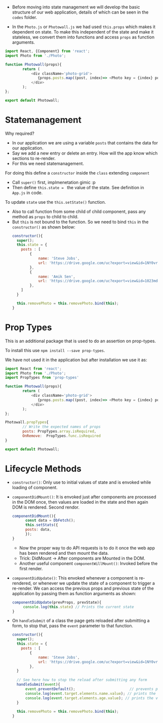 - Before moving into state management we will develop the basic structure of our web application, details of which can be seen in the `codes` folder. 


- In the `Photo.js` or `Photowall.js` we had used `this.props` which makes it dependent on state. To make this independent of the state and make it stateless, we convert them into functions and access `props` as function arguments.

```js
import React, {Component} from 'react';
import Photo from './Photo';

function Photowall(props){
        return (
            <div className='photo-grid'>
               {props.posts.map((post, index)=> <Photo key = {index} post = {post}/>)}
            </div>
        );
};

export default Photowall;
```

# Statemanagement

Why required? 
- In our application we are using a variable `posts` that contains the data for our application.
- Say we add a new entry or delete an entry. How will the app know which sections to re-render.
- For this we need statemanagement. 

For doing this define a `constructor` inside the `class` extending `component` 
- Call `super()` first, implmenetation gimic :p 
- Then define `this.state = ` the value of the state. See definition in `App.js` in code. 

To update `state` use the `this.setState()` function.

- Also to call function from some child of child component, pass any method as `props` to child to child.
- But `this` is not bound to the function. So we need to bind `this` in the `constructor()` as shown below: 
  ```js
  constructor(){
    super();
    this.state = {
      posts : [
          {
              name: 'Steve Jobs', 
              url: 'https://drive.google.com/uc?export=view&id=1NY0vrn7GzlYHlKk7Rynlz21ee1Q_zGYc'
          },
          {
              name: 'Amik Sen',
              url: 'https://drive.google.com/uc?export=view&id=1023md3ZN9dy--aeSgTKXWTsHFp2u8Dgz'
          },
      ]
    }

    this.removePhoto = this.removePhoto.bind(this);
  }
  ```
  
# Prop Types

This is an additional package that is used to do an assertion on prop-types.

To install this use `npm install --save prop-types`.

We have not used it in the application but after installation we use it as:

```js
import React from 'react';
import Photo from './Photo';
import PropTypes from 'prop-types'

function Photowall(props){
        return (
            <div className='photo-grid'>
               {props.posts.map((post, index)=> <Photo key = {index} post = {post} onRemove={props.onRemove}/>)}
            </div>
        );
};

Photowall.propTypes{
        // Write the expected names of props
        posts: PropTypes.array.isRequired,
        OnRemove:  PropTypes.func.isRequired
}

export default Photowall;
```

# Lifecycle Methods

- `constructor()`: Only use to initial values of state and is envoked while loading of component. 

- `componentDidMount()`: It is envoked just after components are processed in the DOM once, then values are loaded in the state and then again DOM is rendered. Second rendor. 
  ```js
  componentDidMount(){
        const data = DbFetch();
        this.setStats({
        posts: data,
        });
  }
  ```
  - Now the proper way to do API requests is to do it once the web app has been rendered and then mount the data. 
  - Trick: DidMount -> After components are Mounted in the DOM. 
  - Another useful component `componentWillMount()`: Invoked before the first render. 

- `componentDidUpdate()`: This envoked whenever a component is re-rendered, or whenever we update the state of a component to trigger a re-render. We can access the previous props and previous state of the application by passing them as function arguments as shown:
   ```js
   componentDidUpdate(prevProps, prevState){
        console.log(this.state) // Prints the current state
   }
   ```

- On `handleSubmit` of a class the page gets reloaded after submitting a form, to stop that, pass the `event` parameter to that function.
  ```js
  constructor(){
    super();
    this.state = {
      posts : [
          {
              name: 'Steve Jobs', 
              url: 'https://drive.google.com/uc?export=view&id=1NY0vrn7GzlYHlKk7Rynlz21ee1Q_zGYc'
          },
    }
    
    // See here how to stop the reload after submitting any form
    handleSubmit(event){
        event.preventDefault();                         // prevents page reload
        console.log(event.target.elements.name.value); // prints the value of inputed named "name" of the form 
        console.log(event.target.elements.age.value); // prints the value of inputed named "age" of the form 
    }
    
    this.removePhoto = this.removePhoto.bind(this);
  }
  ```
